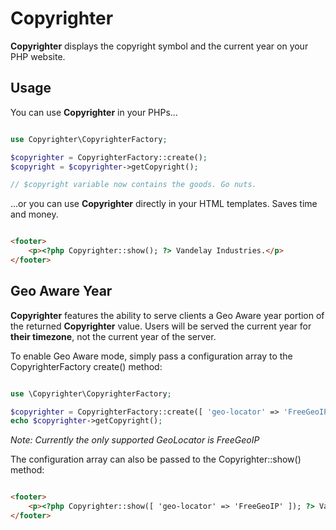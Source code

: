 # Copyrighter

**Copyrighter** displays the copyright symbol and the current year on your PHP website.

## Usage

You can use **Copyrighter** in your PHPs...

```php

use Copyrighter\CopyrighterFactory;

$copyrighter = CopyrighterFactory::create();
$copyright = $copyrighter->getCopyright();

// $copyright variable now contains the goods. Go nuts.

```

...or you can use **Copyrighter** directly in your HTML templates. Saves time and money.

```html

<footer>
    <p><?php Copyrighter::show(); ?> Vandelay Industries.</p>
</footer>

```

## Geo Aware Year

**Copyrighter** features the ability to serve clients a Geo Aware year portion of the returned **Copyrighter** value.
Users will be served the current year for **their timezone**, not the current year of the server.

To enable Geo Aware mode, simply pass a configuration array to the CopyrighterFactory create() method:

```php

use \Copyrighter\CopyrighterFactory;

$copyrighter = CopyrighterFactory::create([ 'geo-locator' => 'FreeGeoIP' ]);
echo $copyrighter->getCopyright();

```
*Note: Currently the only supported GeoLocator is FreeGeoIP*

The configuration array can also be passed to the Copyrighter::show() method:

```html

<footer>
    <p><?php Copyrighter::show([ 'geo-locator' => 'FreeGeoIP' ]); ?> Vandelay Industries.</p>
</footer>

```